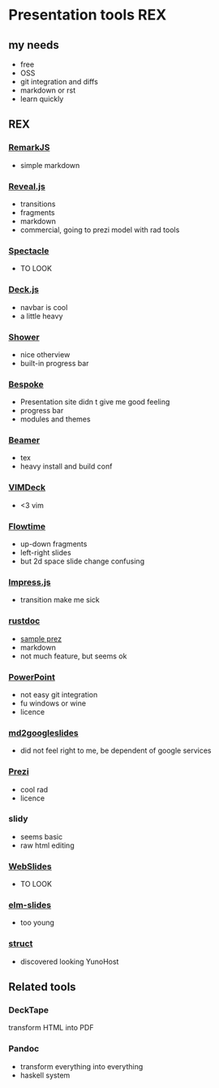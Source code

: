 # Presentation tools REX

## my needs

* free
* OSS
* git integration and diffs
* markdown or rst
* learn quickly

## REX

### [RemarkJS](https://github.com/gnab/remark)
* simple markdown

### [Reveal.js](https://github.com/hakimel/reveal.js)
* transitions
* fragments
* markdown
* commercial, going to prezi model with rad tools

### [Spectacle](https://github.com/FormidableLabs/spectacle)
* TO LOOK

### [Deck.js](http://imakewebthings.com/deck.js/#intro)
* navbar is cool
* a little heavy

### [Shower](https://github.com/shower/shower)
* nice otherview
* built-in progress bar

### [Bespoke](http://markdalgleish.com/projects/bespoke.js/)
* Presentation site didn t give me good feeling
* progress bar
* modules and themes

### [Beamer](http://web.mit.edu/rsi/www/pdfs/beamer-tutorial.pdf)
* tex
* heavy install and build conf

### [VIMDeck](https://github.com/tybenz/vimdeck)
* <3 vim

### [Flowtime](https://github.com/marcolago/flowtime.js)
* up-down fragments
* left-right slides
* but 2d space slide change confusing

### [Impress.js](https://github.com/impress/impress.js/)
* transition make me sick

### [rustdoc](http://rustbyexample.com/meta/doc.html)
* [sample prez](https://github.com/steveklabnik/history-of-rust)
* markdown
* not much feature, but seems ok

### [PowerPoint](https://office.live.com/start/PowerPoint.aspx)
* not easy git integration
* fu windows or wine
* licence

### [md2googleslides](https://github.com/googlesamples/md2googleslides)
* did not feel right to me, be dependent of google services

### [Prezi](https://prezi.com/fr/)
* cool rad
* licence

### slidy
* seems basic
* raw html editing

### [WebSlides](https://github.com/webslides/webslides/)
* TO LOOK

### [elm-slides](https://github.com/xarvh/elm-slides)
* too young

### [struct](http://strut.io/)
* discovered looking YunoHost

## Related tools

### DeckTape
transform HTML into PDF

### Pandoc
* transform everything into everything
* haskell system

